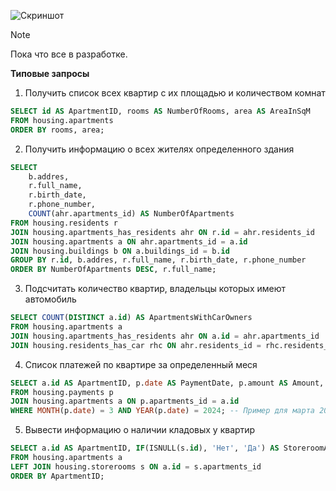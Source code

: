![Скриншот](https://cdn.discordapp.com/attachments/1218231417465606184/1227886700638900336/ss.png?ex=662a099a&is=6617949a&hm=8beb6b12ae1d0733fb6c9156133f479fb2dd7e5f6cd538c19e71679df11f56b2&)

> [!NOTE]
> Пока что все в разработке.
> 
**Типовые запросы**

1. Получить список всех квартир с их площадью и количеством комнат
```sql
SELECT id AS ApartmentID, rooms AS NumberOfRooms, area AS AreaInSqM
FROM housing.apartments
ORDER BY rooms, area;
```

2. Получить информацию о всех жителях определенного здания
```sql
SELECT 
    b.addres, 
    r.full_name, 
    r.birth_date, 
    r.phone_number,
    COUNT(ahr.apartments_id) AS NumberOfApartments
FROM housing.residents r
JOIN housing.apartments_has_residents ahr ON r.id = ahr.residents_id
JOIN housing.apartments a ON ahr.apartments_id = a.id
JOIN housing.buildings b ON a.buildings_id = b.id
GROUP BY r.id, b.addres, r.full_name, r.birth_date, r.phone_number
ORDER BY NumberOfApartments DESC, r.full_name; 

```

3. Подсчитать количество квартир, владельцы которых имеют автомобиль
```sql
SELECT COUNT(DISTINCT a.id) AS ApartmentsWithCarOwners
FROM housing.apartments a
JOIN housing.apartments_has_residents ahr ON a.id = ahr.apartments_id
JOIN housing.residents_has_car rhc ON ahr.residents_id = rhc.residents_id;
```
4. Список платежей по квартире за определенный меся
```sql
SELECT a.id AS ApartmentID, p.date AS PaymentDate, p.amount AS Amount, p.type AS PaymentType
FROM housing.payments p
JOIN housing.apartments a ON p.apartments_id = a.id
WHERE MONTH(p.date) = 3 AND YEAR(p.date) = 2024; -- Пример для марта 2024

```

5. Вывести информацию о наличии кладовых у квартир
```sql
SELECT a.id AS ApartmentID, IF(ISNULL(s.id), 'Нет', 'Да') AS StoreroomAvailable
FROM housing.apartments a
LEFT JOIN housing.storerooms s ON a.id = s.apartments_id
ORDER BY ApartmentID;
```
